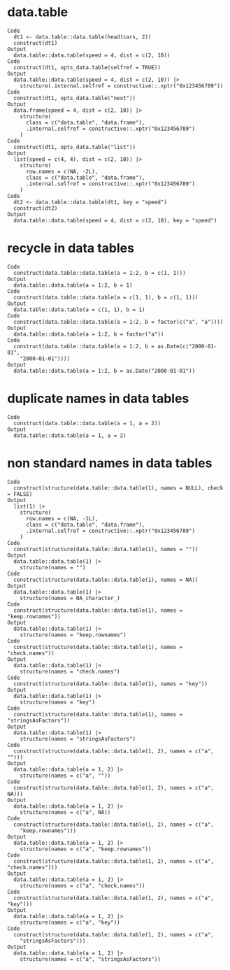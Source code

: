 # data.table

    Code
      dt1 <- data.table::data.table(head(cars, 2))
      construct(dt1)
    Output
      data.table::data.table(speed = 4, dist = c(2, 10))
    Code
      construct(dt1, opts_data.table(selfref = TRUE))
    Output
      data.table::data.table(speed = 4, dist = c(2, 10)) |>
        structure(.internal.selfref = constructive::.xptr("0x123456789"))
    Code
      construct(dt1, opts_data.table("next"))
    Output
      data.frame(speed = 4, dist = c(2, 10)) |>
        structure(
          class = c("data.table", "data.frame"),
          .internal.selfref = constructive::.xptr("0x123456789")
        )
    Code
      construct(dt1, opts_data.table("list"))
    Output
      list(speed = c(4, 4), dist = c(2, 10)) |>
        structure(
          row.names = c(NA, -2L),
          class = c("data.table", "data.frame"),
          .internal.selfref = constructive::.xptr("0x123456789")
        )
    Code
      dt2 <- data.table::data.table(dt1, key = "speed")
      construct(dt2)
    Output
      data.table::data.table(speed = 4, dist = c(2, 10), key = "speed")

# recycle in data tables

    Code
      construct(data.table::data.table(a = 1:2, b = c(1, 1)))
    Output
      data.table::data.table(a = 1:2, b = 1)
    Code
      construct(data.table::data.table(a = c(1, 1), b = c(1, 1)))
    Output
      data.table::data.table(a = c(1, 1), b = 1)
    Code
      construct(data.table::data.table(a = 1:2, b = factor(c("a", "a"))))
    Output
      data.table::data.table(a = 1:2, b = factor("a"))
    Code
      construct(data.table::data.table(a = 1:2, b = as.Date(c("2000-01-01",
        "2000-01-01"))))
    Output
      data.table::data.table(a = 1:2, b = as.Date("2000-01-01"))

# duplicate names in data tables

    Code
      construct(data.table::data.table(a = 1, a = 2))
    Output
      data.table::data.table(a = 1, a = 2)

# non standard names in data tables

    Code
      construct(structure(data.table::data.table(1), names = NULL), check = FALSE)
    Output
      list(1) |>
        structure(
          row.names = c(NA, -1L),
          class = c("data.table", "data.frame"),
          .internal.selfref = constructive::.xptr("0x123456789")
        )
    Code
      construct(structure(data.table::data.table(1), names = ""))
    Output
      data.table::data.table(1) |>
        structure(names = "")
    Code
      construct(structure(data.table::data.table(1), names = NA))
    Output
      data.table::data.table(1) |>
        structure(names = NA_character_)
    Code
      construct(structure(data.table::data.table(1), names = "keep.rownames"))
    Output
      data.table::data.table(1) |>
        structure(names = "keep.rownames")
    Code
      construct(structure(data.table::data.table(1), names = "check.names"))
    Output
      data.table::data.table(1) |>
        structure(names = "check.names")
    Code
      construct(structure(data.table::data.table(1), names = "key"))
    Output
      data.table::data.table(1) |>
        structure(names = "key")
    Code
      construct(structure(data.table::data.table(1), names = "stringsAsFactors"))
    Output
      data.table::data.table(1) |>
        structure(names = "stringsAsFactors")
    Code
      construct(structure(data.table::data.table(1, 2), names = c("a", "")))
    Output
      data.table::data.table(a = 1, 2) |>
        structure(names = c("a", ""))
    Code
      construct(structure(data.table::data.table(1, 2), names = c("a", NA)))
    Output
      data.table::data.table(a = 1, 2) |>
        structure(names = c("a", NA))
    Code
      construct(structure(data.table::data.table(1, 2), names = c("a",
        "keep.rownames")))
    Output
      data.table::data.table(a = 1, 2) |>
        structure(names = c("a", "keep.rownames"))
    Code
      construct(structure(data.table::data.table(1, 2), names = c("a", "check.names")))
    Output
      data.table::data.table(a = 1, 2) |>
        structure(names = c("a", "check.names"))
    Code
      construct(structure(data.table::data.table(1, 2), names = c("a", "key")))
    Output
      data.table::data.table(a = 1, 2) |>
        structure(names = c("a", "key"))
    Code
      construct(structure(data.table::data.table(1, 2), names = c("a",
        "stringsAsFactors")))
    Output
      data.table::data.table(a = 1, 2) |>
        structure(names = c("a", "stringsAsFactors"))

